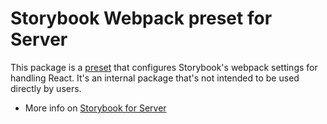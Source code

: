 # Storybook Webpack preset for Server

This package is a [preset](https://storybook.js.org/docs/react/addons/writing-presets#presets-api) that configures Storybook's webpack settings for handling React.
It's an internal package that's not intended to be used directly by users.

- More info on [Storybook for Server](https://github.com/storybookjs/storybook/tree/main/frameworks/server-webpack5)
